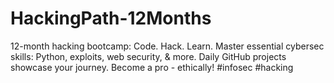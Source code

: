 # HackingPath-12Months
12-month hacking bootcamp: Code. Hack. Learn.  Master essential cybersec skills: Python, exploits, ️web security, &amp; more. Daily GitHub projects showcase your journey. Become a pro - ethically!  #infosec #hacking
